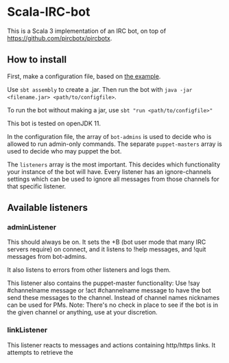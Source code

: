 # Scala-IRC-bot

This is a Scala 3 implementation of an IRC bot, on top of https://github.com/pircbotx/pircbotx.

## How to install
First, make a configuration file, based on [the example](example.conf).

Use `sbt assembly` to create a .jar. Then run the bot with `java -jar <filename.jar> <path/to/configfile>`.

To run the bot without making a jar, use `sbt "run <path/to/configfile>"`

This bot is tested on openJDK 11.

In the configuration file, the array of `bot-admins` is used to decide who is allowed to run admin-only commands.
The separate `puppet-masters` array is used to decide who may puppet the bot.
  
The `listeners` array is the most important. This decides which functionality your instance of the bot will have.
Every listener has an ignore-channels settings which can be used to ignore all messages from those channels for that
specific listener.
 
## Available listeners

### adminListener
This should always be on. It sets the +B (bot user mode that many IRC servers require) on connect, and it listens to
!help messages, and !quit messages from bot-admins. 

It also listens to errors from other listeners and logs them.

This listener also contains the puppet-master functionality:
Use !say #channelname message or !act #channelname message to have the bot send these messages to the channel.
Instead of channel names nicknames can be used for PMs. Note: There's no check in place to see if the bot is in the
given channel or anything, use at your discretion. 

### linkListener
This listener reacts to messages and actions containing http/https links. It attempts to retrieve the <title> tag in
html pages and if it can find one, it will send the title to the channel.

If the configuration has Twitter API credentials (which you can get at https://developer.twitter.com) it will use the
Twitter API to get Twitter texts instead of depending on the Twitter website which keeps changing.

If the configuration has Youtube API credentials (which you can get at https://console.developers.google.com/) it will use the
Youtube API to get Youtube video titles instead of depending on the Youtube website which keeps changing.

### pronounListener
This listener stores users' personal pronouns (he, she, they, it, other) and can be used to look up the pronouns. It
writes these into a file to keep them between restarts.

### User documentation
If you want to run your own instance of the bot please host your own documentation specific to that instance.
Feel free to use [Isaac's documentation](https://co2.codes/xkcd/isaac-docs.php) (the original instance of this bot)
as a basis for your own. 